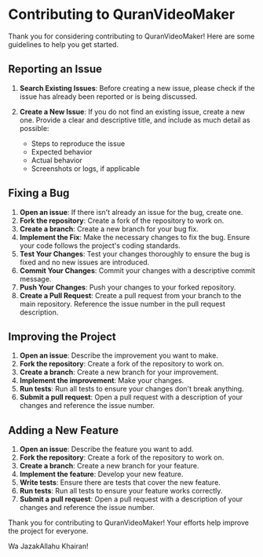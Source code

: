 # Contributing to QuranVideoMaker

Thank you for considering contributing to QuranVideoMaker! Here are some guidelines to help you get started.

## Reporting an Issue
1.	**Search Existing Issues**: Before creating a new issue, please check if the issue has already been reported or is being discussed.
2.	**Create a New Issue**: If you do not find an existing issue, create a new one. Provide a clear and descriptive title, and include as much detail as possible:

	* Steps to reproduce the issue
	* Expected behavior
	* Actual behavior
	* Screenshots or logs, if applicable

## Fixing a Bug

1. **Open an issue**: If there isn't already an issue for the bug, create one.
2. **Fork the repository**: Create a fork of the repository to work on.
3. **Create a branch**: Create a new branch for your bug fix.
4. **Implement the Fix**: Make the necessary changes to fix the bug. Ensure your code follows the project's coding standards.
5. **Test Your Changes**: Test your changes thoroughly to ensure the bug is fixed and no new issues are introduced.
6. **Commit Your Changes**: Commit your changes with a descriptive commit message.
7. **Push Your Changes**: Push your changes to your forked repository.
8. **Create a Pull Request**: Create a pull request from your branch to the main repository. Reference the issue number in the pull request description.

## Improving the Project

1. **Open an issue**: Describe the improvement you want to make.
2. **Fork the repository**: Create a fork of the repository to work on.
3. **Create a branch**: Create a new branch for your improvement.
4. **Implement the improvement**: Make your changes.
5. **Run tests**: Run all tests to ensure your changes don't break anything.
6. **Submit a pull request**: Open a pull request with a description of your changes and reference the issue number.

## Adding a New Feature

1. **Open an issue**: Describe the feature you want to add.
2. **Fork the repository**: Create a fork of the repository to work on.
3. **Create a branch**: Create a new branch for your feature.
4. **Implement the feature**: Develop your new feature.
5. **Write tests**: Ensure there are tests that cover the new feature.
6. **Run tests**: Run all tests to ensure your feature works correctly.
7. **Submit a pull request**: Open a pull request with a description of your changes and reference the issue number.

Thank you for contributing to QuranVideoMaker! Your efforts help improve the project for everyone.

Wa JazakAllahu Khairan!